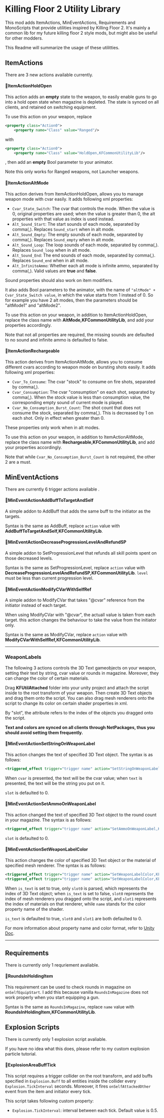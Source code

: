 # Killing Floor 2 Utility Library
This mod adds ItemActions, MinEventActions, Requirements and MonoScripts that provide utilities inspired by Killing Floor 2. It's mainly a common lib for my future killing floor 2 style mods, but might also be useful for other modders.

This Readme will summarize the usage of these utilitties.

## ItemActions
There are 3 new actions available currently.
#### 🔴ItemActionHoldOpen
This action adds an **empty** state to the weapon, to easily enable guns to go into a hold open state when magazine is depleted. The state is synced on all clients, and retained on switching equipment.

To use this action on your weapon, replace
```xml
<property class="Action0">
	<property name="Class" value="Ranged"/>
```
with
```xml
<property class="Action0">
	<property name="Class" value="HoldOpen,KFCommonUtilityLib"/>
```
, then add an **empty** Bool parameter to your animator.

Note this only works for Ranged weapons, not Launcher weapons.

#### 🔴ItemActionAltMode
This action derives from ItemActionHoldOpen, allows you to manage weapon mode with cvar easily. It adds following xml properties:

- `Cvar_State_Switch`: The cvar that controls the mode. When the value is 0, original properties are used; when the value is greater than 0, the alt properties with that value as index is used instead.
- `Alt_Sound_Start`: The start sounds of each mode, separated by comma(,). Replaces `Sound_start` when in alt mode.
- `Alt_Sound_Empty`: The empty sounds of each mode, separated by comma(,). Replaces `Sound_empty` when in alt mode.
- `Alt_Sound_Loop`: The loop sounds of each mode, separated by comma(,). Replaces `Sound_loop` when in alt mode.
- `Alt_Sound_End`: The end sounds of each mode, separated by comma(,). Replaces `Sound_end` when in alt mode.
- `Alt_InfiniteAmmo`: Whether each alt mode is infinite ammo, separated by comma(,). Valid values are **true** and **false**.

Sound properties should also work on item modifiers.

It also adds Bool parameters to the animator, with the name of `"altMode" + Cvar_State_Switch value`, in which the value starts from 1 instead of 0. So for example you have 2 alt modes, then the parameters should be "altMode1" and "altMode2".

To use this action on your weapon, in addition to ItemActionHoldOpen, replace the class name with **AltMode,KFCommonUtilityLib**, and add your properties accordingly. 

Note that not all properties are required, the missing sounds are defaulted to no sound and infinite ammo is defaulted to false.

#### 🔴ItemActionRechargeable
This action derives from ItemActionAltMode, allows you to consume different cvars according to weapon mode on bursting shots easily. It adds following xml properties:

- `Cvar_To_Consume`: The cvar "stock" to consume on fire shots, separated by comma(,).
- `Cvar_Consumption`: The cvar "consumption" on each shot, separated by comma(,). When the stock value is less than consumption value, the corresponding empty sound of current mode is played.
- `Cvar_No_Consumption_Burst_Count`: The shot count that does not consume the stock, separated by comma(,). This is decreased by 1 on each shot. Only in effect when greater than 0.

These properties only work when in alt modes.

To use this action on your weapon, in addition to ItemActionAltMode, replace the class name with **Rechargeable,KFCommonUtilityLib**, and add your properties accordingly.

Note that while `Cvar_No_Consumption_Burst_Count` is not required, the other 2 are a must.

## MinEventActions
There are currently 6 trigger actions avaliable .

#### 🔴MinEventActionAddBuffToTargetAndSelf
A simple addon to AddBuff that adds the same buff to the initiator as the targets.

Syntax is the same as AddBuff, replace `action` value with **AddBuffToTargetAndSelf,KFCommonUtilityLib**.

#### 🔴MinEventActionDecreaseProgressionLevelAndRefundSP
A simple addon to SetProgressionLevel that refunds all skill points spent on those decreased levels.

Syntax is the same as SetProgressionLevel, replace `action` value with **DecreaseProgressionLevelAndRefundSP,KFCommonUtilityLib**. `level` must be less than current progression level.

#### 🔴MinEventActionModifyCVarWithSelfRef
A simple addon to ModifyCVar that takes "@cvar" reference from the initiator instead of each target.

When using ModifyCVar with "@cvar", the actuall value is taken from each target. this action changes the behaviour to take the value from the initiator only.

Syntax is the same as ModifyCVar, replace `action` value with **ModifyCVarWithSelfRef,KFCommonUtilityLib**.

------------


### WeaponLabels
The following 3 actions controls the 3D Text gameobjects on your weapon, setting their text by string, cvar value or rounds in magazine. Moreover, they can change the color of certain materials.

Drag **KFUtilAttached** folder into your unity project and attach the script inside to the root transform of your weapon. Then create 3D Text objects and drag them onto the script. You can also drag mesh renderers onto the script to change its color on certain shader properties in xml.

By "slot", the attribute refers to the index of the objects you dragged onto the script.

**Text and colors are synced on all clients through NetPackages, thus you should avoid setting them frequently.**
#### 🔴MinEventActionSetStringOnWeaponLabel
This action changes the text of specified 3D Text object. The syntax is as follows:

```xml
<triggered_effect trigger="trigger name" action="SetStringOnWeaponLabel,KFCommonUtilityLib" cvar/text="text or cvar name" slot="index"/>
```

When `cvar` is presented, the text will be the cvar value; when `text` is presented, the text will be the string you put on it.

`slot` is defaulted to 0.

#### 🔴MinEventActionSetAmmoOnWeaponLabel
This action changed the text of specified 3D Text object to the round count in your magazine. The syntax is as follows:

```xml
<triggered_effect trigger="trigger name" action="SetAmmoOnWeaponLabel,KFCommonUtilityLib" slot="index"/>
```
`slot` is defaulted to 0.

#### 🔴MinEventActionSetWeaponLabelColor
This action changes the color of specified 3D Text object or the material of specified mesh renderer. The syntax is as follows:

```xml
<triggered_effect trigger="trigger name" action="SetWeaponLabelColor,KFCommonUtilityLib" color="color" is_text="true" slot0="index of 3D Text"/>
<triggered_effect trigger="trigger name" action="SetWeaponLabelColor,KFCommonUtilityLib" color="color" is_text="false" name="_EmissionColor" slot0="index of mesh renderer" slot1="index of material"/>
```

When `is_text` is set to true, only `slot0` is parsed, which represents the index of 3D Text object; when `is_text` is set to false, `slot0` represents the index of mesh renderers you dragged onto the script, and `slot1` represents the index of materials on that renderer, while `name` stands for the color property name of the shader.

`is_text` is defaulted to true, `slot0` and `slot1` are both defaulted to 0.

For more information about property name and color format, refer to [Unity Doc](https://docs.unity3d.com/ScriptReference/Material.SetColor.html).

------------

## Requirements
There is currently only 1 requriement avaliable.
#### 🔴RoundsInHoldingItem
This requirement can be used to check rounds in magazine on `onSelfEquipStart`. I add this because vanilla `RoundsInMagazine` does not work properly when you start equipping a gun.

Syntax is the same as `RoundsInMagazine`, replace `name` value with **RoundsInHoldingItem,KFCommonUtilityLib**.

## Explosion Scripts
There is currently only 1 explosion script avaliable.

If you have no idea what this does, please refer to my custom explosion particle tutorial.
#### 🔴ExplosionAreaBuffTick
This script requires a trigger collider on the root transform, and add buffs specified in `Explosion.Buff` to all entities inside the collider every `Explosion.TickInterval` seconds. Moreover, it fires `onSelfAttackedOther` event from the item and initiator every tick.

This script takes following custom property:
- `Explosion.TickInterval`: interval between each tick. Default value is 0.5.
